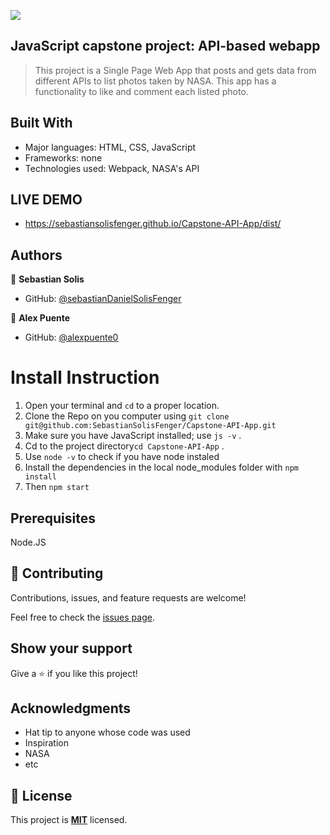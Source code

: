 ![](https://img.shields.io/badge/Microverse-blueviolet)

## JavaScript capstone project: API-based webapp

> This project is a Single Page Web App that posts and gets data from different APIs to list photos taken by NASA. This app has a functionality to like and comment each listed photo.

## Built With

- Major languages: HTML, CSS, JavaScript
- Frameworks: none
- Technologies used: Webpack, NASA's API

## LIVE DEMO

- https://sebastiansolisfenger.github.io/Capstone-API-App/dist/

## Authors

👤 **Sebastian Solis**

- GitHub: [@sebastianDanielSolisFenger](https://github.com/SebastianSolisFenger)

👤 **Alex Puente**

- GitHub: [@alexpuente0](https://github.com/alexpuente0)

# Install Instruction

1. Open your terminal and `cd` to a proper location.
2. Clone the Repo on you computer using `git clone git@github.com:SebastianSolisFenger/Capstone-API-App.git`
3. Make sure you have JavaScript installed; use `js -v` .
4. Cd to the project directory`cd Capstone-API-App` .
5. Use `node -v` to check if you have node instaled
6. Install the dependencies in the local node_modules folder with `npm install`
7. Then `npm start`

## Prerequisites

Node.JS

## 🤝 Contributing

Contributions, issues, and feature requests are welcome!

Feel free to check the [issues page](../../issues/).

## Show your support

Give a ⭐️ if you like this project!

## Acknowledgments

- Hat tip to anyone whose code was used
- Inspiration
- NASA
- etc

## 📝 License

This project is **[MIT](./LICENSE.md)** licensed.
